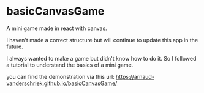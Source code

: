 # basicCanvasGame

A mini game made in react with canvas.

I haven't made a correct structure but will continue to update this app in the future.

I always wanted to make a game but didn't know how to do it. So I followed a tutorial to understand the basics of a mini game.

you can find the demonstration via this url: https://arnaud-vanderschriek.github.io/basicCanvasGame/
